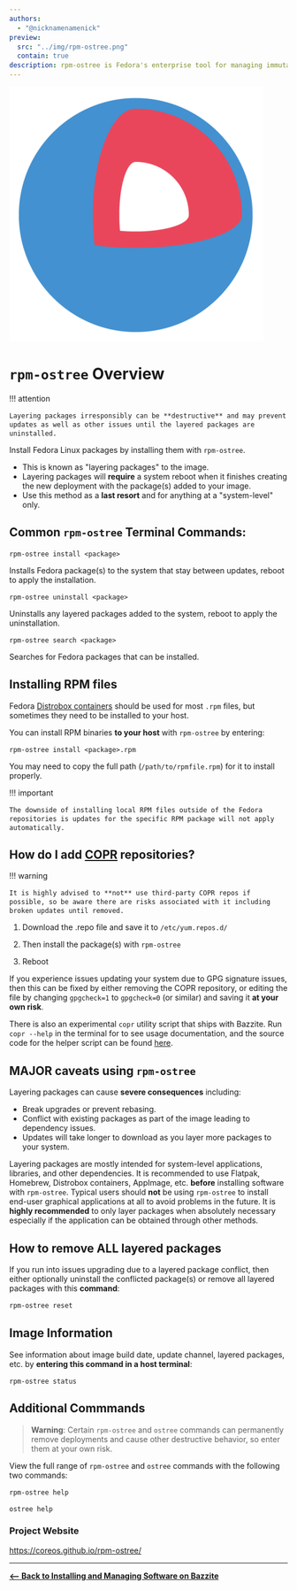 ```yaml
---
authors:
  - "@nicknamenamenick"
preview:
  src: "../img/rpm-ostree.png"
  contain: true
description: rpm-ostree is Fedora's enterprise tool for managing immutable operating system updates.
---
```


<!-- ANCHOR: METADATA -->
<!--{"url_discourse": "https://universal-blue.discourse.group/docs?topic=2642", "fetched_at": "2024-09-03 16:43:05.295995+00:00"}-->
<!-- ANCHOR_END: METADATA -->

![rpm-ostree|500x500, 30%](../img/rpm-ostree.png)

# `rpm-ostree` Overview

!!! attention
    
    Layering packages irresponsibly can be **destructive** and may prevent updates as well as other issues until the layered packages are uninstalled.

Install Fedora Linux packages by installing them with `rpm-ostree`.

- This is known as "layering packages" to the image.
- Layering packages will **require** a system reboot when it finishes creating the new deployment with the package(s) added to your image.
- Use this method as a **last resort** and for anything at a "system-level" only.

## Common `rpm-ostree` Terminal Commands:

```
rpm-ostree install <package>
```

Installs Fedora package(s) to the system that stay between updates, reboot to apply the installation.

```
rpm-ostree uninstall <package>
```

Uninstalls any layered packages added to the system, reboot to apply the uninstallation.

```
rpm-ostree search <package>
```

Searches for Fedora packages that can be installed.

## Installing RPM files

Fedora [Distrobox containers](https://docs.bazzite.gg/Installing_and_Managing_Software/Distrobox/) should be used for most `.rpm` files, but sometimes they need to be installed to your host.

You can install RPM binaries **to your host** with `rpm-ostree` by entering:

```
rpm-ostree install <package>.rpm
```

You may need to copy the full path (`/path/to/rpmfile.rpm`) for it to install properly.

!!! important

    The downside of installing local RPM files outside of the Fedora repositories is updates for the specific RPM package will not apply automatically.

## How do I add [COPR](https://copr.fedorainfracloud.org) repositories?

!!! warning
    
    It is highly advised to **not** use third-party COPR repos if possible, so be aware there are risks associated with it including broken updates until removed.

1. Download the .repo file and save it to `/etc/yum.repos.d/`

2. Then install the package(s) with `rpm-ostree`

3. Reboot

If you experience issues updating your system due to GPG signature issues, then this can be fixed by either removing the COPR repository, or editing the file by changing `gpgcheck=1` to `gpgcheck=0` (or similar) and saving it **at your own risk**.

There is also an experimental `copr` utility script that ships with Bazzite. Run `copr --help` in the terminal for to see usage documentation, and the source code for the helper script can be found [here](https://github.com/ublue-os/COPR-command).

## **MAJOR** caveats using `rpm-ostree`

Layering packages can cause **severe consequences** including:

- Break upgrades or prevent rebasing.
- Conflict with existing packages as part of the image leading to dependency issues.
- Updates will take longer to download as you layer more packages to your system.

Layering packages are mostly intended for system-level applications, libraries, and other dependencies. It is recommended to use Flatpak, Homebrew, Distrobox containers, AppImage, etc. **before** installing software with `rpm-ostree`. Typical users should **not** be using `rpm-ostree` to install end-user graphical applications at all to avoid problems in the future.  It is **highly recommended** to only layer packages when absolutely necessary especially if the application can be obtained through other methods.

## How to remove **ALL** layered packages

If you run into issues upgrading due to a layered package conflict, then either optionally uninstall the conflicted package(s) or remove all layered packages with this **command**:

```bash
rpm-ostree reset
```

## Image Information

See information about image build date, update channel, layered packages, etc. by **entering this command in a host terminal**:

```command
rpm-ostree status
```

## Additional Commmands

>**Warning**: Certain `rpm-ostree` and `ostree` commands can permanently remove deployments and cause other destructive behavior, so enter them at your own risk.

View the full range of `rpm-ostree` and `ostree` commands with the following two commands:

```
rpm-ostree help
```

```
ostree help
```

### Project Website

https://coreos.github.io/rpm-ostree/

<hr>

[**<-- Back to Installing and Managing Software on Bazzite**](./index.md)
